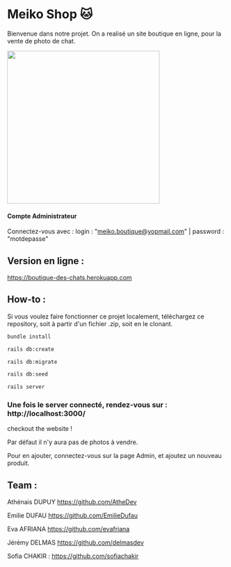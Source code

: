 # Meiko Shop 🐱 

Bienvenue dans notre projet. On a realisé un site boutique en ligne, pour la vente de photo de chat.

<img src="app/assets/images/8.jpg" width="350">

#### Compte Administrateur
Connectez-vous avec : login :  "meiko.boutique@yopmail.com" | password : "motdepasse" 


## Version en ligne :

https://boutique-des-chats.herokuapp.com

## How-to :
Si vous voulez faire fonctionner ce projet localement, téléchargez ce repository, soit à partir d'un fichier .zip, soit en le clonant.

```bash
bundle install
```
```bash
rails db:create
```
```bash
rails db:migrate
```
```bash
rails db:seed
```
```bash
rails server
```

### Une fois le server connecté, rendez-vous sur : http://localhost:3000/

checkout the website !

Par défaut il n'y aura pas de photos à vendre. 

Pour en ajouter, connectez-vous sur la page Admin, et ajoutez un nouveau produit.

## Team :
Athénais DUPUY https://github.com/AtheDev

Emilie DUFAU https://github.com/EmilieDufau 

Eva AFRIANA https://github.com/evafriana 

Jérémy DELMAS https://github.com/delmasdev

Sofia CHAKIR : https://github.com/sofiachakir
